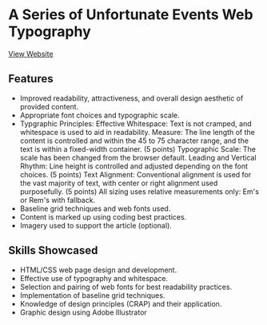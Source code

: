 # A Series of Unfortunate Events Web Typography

[View Website](https://raw.githack.com/nrosanes3/A-Series-of-Unfortunate-Events-Web-Typography/main/index.html)

## Features
* Improved readability, attractiveness, and overall design aesthetic of provided content.
* Appropriate font choices and typographic scale.
 * Typgraphic Principles:
Effective Whitespace: Text is not cramped, and whitespace is used to aid in readability.
Measure: The line length of the content is controlled and within the 45 to 75 character range, and the text is within a fixed-width container. (5 points)
Typographic Scale: The scale has been changed from the browser default.
Leading and Vertical Rhythm: Line height is controlled and adjusted depending on the font choices. (5 points)
Text Alignment: Conventional alignment is used for the vast majority of text, with center or right alignment used purposefully. (5 points)
All sizing uses relative measurements only: Em's or Rem's with fallback.
* Baseline grid techniques and web fonts used.
* Content is marked up using coding best practices.
* Imagery used to support the article (optional).

## Skills Showcased
* HTML/CSS web page design and development.
* Effective use of typography and whitespace.
* Selection and pairing of web fonts for best readability practices.
* Implementation of baseline grid techniques.
* Knowledge of design principles (CRAP) and their application.
* Graphic design using Adobe Illustrator
